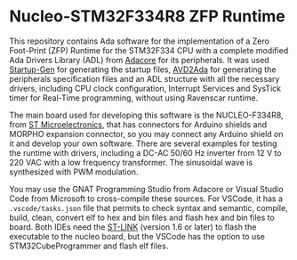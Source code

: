 # Nucleo-STM32F334R8 ZFP Runtime

This repository contains Ada software for the implementation of a Zero Foot-Print (ZFP) Runtime for the STM32F334 CPU with a complete modified Ada Drivers Library (ADL) from [Adacore](https://www.adacore.com) for its peripherals. It was used [Startup-Gen](https://www.github.com/Adacore/startup-gen) for generating the startup files, [AVD2Ada](https://www.github.com/Adacore/svd2ada) for generating the peripherals specification files and an ADL structure with all the necessary drivers, including CPU clock configuration, Interrupt Services and SysTick timer for Real-Time programming, without using Ravenscar runtime.

The main board used for developing this software is the NUCLEO-F334R8, from [ST Microelectronics](https://www.st.com), that has connectors for Arduino shields and MORPHO expansion connector, so you may connect any Arduino shield on it and develop your own software. There are several examples for testing the runtime with drivers, including a DC-AC 50/60 Hz inverter from 12 V to 220 VAC with a low frequency transformer. The sinusoidal wave is synthesized with PWM modulation.

You may use the GNAT Programming Studio from Adacore or Visual Studio Code from Microsoft to cross-compile these sources. For VSCode, it has a `.vscode/tasks.json` file that permits to check syntax and semantic, compile, build, clean, convert elf to hex and bin files and flash hex and bin files to board. Both IDEs need the [ST-LINK](https://github.com/stlink-org/stlink) (version 1.6 or later) to flash the executable to the nucleo board, but the VSCode has the option to use STM32CubeProgrammer and flash elf files.
